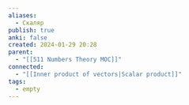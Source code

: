 ```yaml
---
aliases:
  - Скаляр
publish: true
anki: false
created: 2024-01-29 20:28
parent:
  - "[[511 Numbers Theory MOC]]"
connected:
  - "[[Inner product of vectors|Scalar product]]"
tags:
  - empty
---
```
















